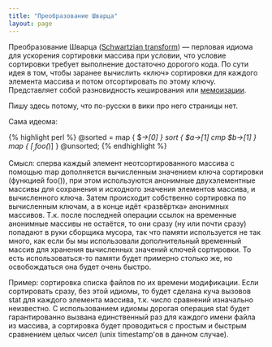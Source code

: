```yaml
---
title: "Преобразование Шварца"
layout: page 
---
```

Преобразование Шварца ([Schwartzian transform](http://en.wikipedia.org/wiki/Schwartzian_transform)) — перловая идиома для ускорения сортировки массива при условии, что условие сортировки требует выполнение достаточно дорогого кода. По сути идея в том, чтобы заранее вычислить «ключ» сортировки для каждого элемента массива и потом отсортировать по этому ключу. Представляет собой разновидность кеширования или [мемоизации](http://en.wikipedia.org/wiki/Memoization).

Пишу здесь потому, что по-русски в вики про него страницы нет.

Сама идеома:
    
{% highlight perl %}
@sorted = map  { $_->[0] }
          sort { $a->[1] cmp $b->[1] }
          map  { [$_, foo($_)] }
               @unsorted;
{% endhighlight %}

Смысл: сперва каждый элемент неотсортированного массива с помощью map дополняется вычисленным значением ключа сортировки (функцией foo()), при этом используются анонимные двухэлементные массивы для сохранения и исходного значения элементов массива, и вычисленного ключа. Затем происходит собственно сортировка по вычисленным ключам, а в конце идёт «развёртка» анонимных массивов. Т.к. после последней операции ссылок на временные анонимные массивы не остаётся, то они сразу (ну или почти сразу) попадают в руки сборщика мусора, так что памяти используется не так много, как если бы мы использовали дополнительный временный массив для хранения вычисленных значений ключей сортировки. То есть использоваться-то памяти будет примерно столько же, но освобождаться она будет очень быстро.

Пример: сортировка списка файлов по их времени модификации. Если сортировать сразу, без этой идиомы, то будет сделана куча вызовов stat для каждого элемента массива, т.к. число сравнений изначально неизвестно. С использованием идиомы дорогая операция stat будет гарантированно вызвана единственный раз для каждого имени файла из массива, а сортировка будет проводиться с простым и быстрым сравнением целых чисел (unix timestamp'ов в данном случае).
